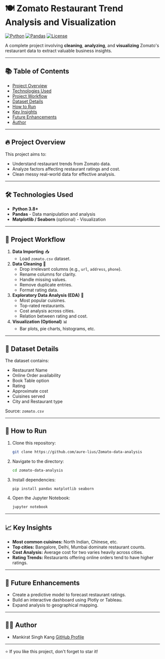 
# 🍽️ Zomato Restaurant Trend Analysis and Visualization

[![Python](https://img.shields.io/badge/Python-3.8%2B-blue.svg)](https://www.python.org/) 
[![Pandas](https://img.shields.io/badge/Pandas-Data%20Analysis-green)](https://pandas.pydata.org/) 
[![License](https://img.shields.io/badge/License-MIT-yellow.svg)](LICENSE)

A complete project involving **cleaning**, **analyzing**, and **visualizing** Zomato's restaurant data to extract valuable business insights.

---

## 📚 Table of Contents

- [Project Overview](#-project-overview)
- [Technologies Used](#-technologies-used)
- [Project Workflow](#-project-workflow)
- [Dataset Details](#-dataset-details)
- [How to Run](#-how-to-run)
- [Key Insights](#-key-insights)
- [Future Enhancements](#-future-enhancements)
- [Author](#-author)

---

## 🔥 Project Overview

This project aims to:

- Understand restaurant trends from Zomato data.
- Analyze factors affecting restaurant ratings and cost.
- Clean messy real-world data for effective analysis.

---

## 🛠️ Technologies Used

- **Python 3.8+**
- **Pandas** - Data manipulation and analysis
- **Matplotlib / Seaborn** (optional) - Visualization

---

## 🧩 Project Workflow

1. **Data Importing** 📥
   - Load `zomato.csv` dataset.
2. **Data Cleaning** 🧹
   - Drop irrelevant columns (e.g., `url`, `address`, `phone`).
   - Rename columns for clarity.
   - Handle missing values.
   - Remove duplicate entries.
   - Format rating data.
3. **Exploratory Data Analysis (EDA)** 🔎
   - Most popular cuisines.
   - Top-rated restaurants.
   - Cost analysis across cities.
   - Relation between rating and cost.
4. **Visualization (Optional)** 📊
   - Bar plots, pie charts, histograms, etc.

---

## 📁 Dataset Details

The dataset contains:

- Restaurant Name
- Online Order availability
- Book Table option
- Rating
- Approximate cost
- Cuisines served
- City and Restaurant type

Source: `zomato.csv`

---

## 🚀 How to Run

1. Clone this repository:
   ```bash
   git clone https://github.com/aure-lius/Zomato-data-analysis
   ```
2. Navigate to the directory:
   ```bash
   cd zomato-data-analysis
   ```
3. Install dependencies:
   ```bash
   pip install pandas matplotlib seaborn
   ```
4. Open the Jupyter Notebook:
   ```bash
   jupyter notebook
   ```

---

## 📈 Key Insights

- **Most common cuisines:** North Indian, Chinese, etc.
- **Top cities:** Bangalore, Delhi, Mumbai dominate restaurant counts.
- **Cost Analysis:** Average cost for two varies heavily across cities.
- **Rating Trends:** Restaurants offering online orders tend to have higher ratings.


---

## 🎯 Future Enhancements

- Create a predictive model to forecast restaurant ratings.
- Build an interactive dashboard using Plotly or Tableau.
- Expand analysis to geographical mapping.

---

## 👩‍💻 Author

- Mankirat Singh Kang 
  [GitHub Profile](https://github.com/aure-lius)

---

⭐ If you like this project, don't forget to star it!
